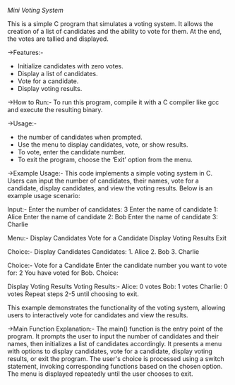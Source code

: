 *Mini Voting System*

This is a simple C program that simulates a voting system. It allows the creation of a list of candidates and the ability to vote for them. At the end, the votes are tallied and displayed.

->Features:-
- Initialize candidates with zero votes.
- Display a list of candidates.
- Vote for a candidate.
- Display voting results.

->How to Run:-
To run this program, compile it with a C compiler like gcc and execute the resulting binary.

->Usage:-
- the number of candidates when prompted.
- Use the menu to display candidates, vote, or show results.
- To vote, enter the candidate number.
- To exit the program, choose the ‘Exit’ option from the menu.

->Example Usage:-
This code implements a simple voting system in C. Users can input the number of candidates, their names, vote for a candidate, display candidates, and view the voting results. Below is an example usage scenario:

Input:-
Enter the number of candidates: 3
Enter the name of candidate 1: Alice
Enter the name of candidate 2: Bob
Enter the name of candidate 3: Charlie

Menu:-
Display Candidates
Vote for a Candidate
Display Voting Results
Exit

Choice:-
Display Candidates
Candidates: 
            1. Alice
            2. Bob
            3. Charlie
                             
Choice:-
Vote for a Candidate
Enter the candidate number you want to vote for: 2
You have voted for Bob.
Choice:

Display Voting Results
Voting Results:-
                  Alice: 0 votes
                  Bob: 1 votes
                  Charlie: 0 votes
Repeat steps 2-5 until choosing to exit.

This example demonstrates the functionality of the voting system, allowing users to interactively vote for candidates and view the results.

->Main Function Explanation:-
                            The main() function is the entry point of the program. It prompts the user to input the number of candidates and their names, then initializes a list of candidates accordingly. It presents a menu with options to display candidates, vote for a candidate, display voting results, or exit the program. The user's choice is processed using a switch statement, invoking corresponding functions based on the chosen option. The menu is displayed repeatedly until the user chooses to exit.
